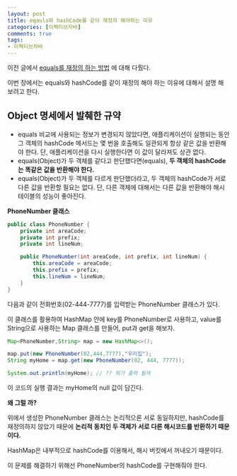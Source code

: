 ```yaml
---
layout: post
title: eqauls와 hashCode를 같이 재정의 해야하는 이유
categories: [이펙티브자바]
comments: true 
tags:
- 이펙티브자바
---
```


이전 글에서 [equals를 재정의 하는 방법](https://donghyeon.dev/%EC%9D%B4%ED%8E%99%ED%8B%B0%EB%B8%8C%EC%9E%90%EB%B0%94/2021/01/04/eqauls%EB%A5%BC-%EC%9E%AC%EC%A0%95%EC%9D%98-%ED%95%98%EB%8A%94-%EB%B0%A9%EB%B2%95/) 에 대해 다뤘다.

이번 장에서는 equals와 hashCode를 같이 재정의 해야 하는 이유에 대해서 설명 해 보려고 한다.

## Object 명세에서 발췌한 규약

- equals 비교에 사용되는 정보가 변경되지 않았다면, 애플리케이션이 실행되는 동안 그 객체의 hashCode 메서드는 몇 번을 호출해도 일관되게 항상 같은 값을 반환해야 한다. 단, 애플리케이션을 다시 실행한다면 이 값이 달라져도 상관 없다.
- equals(Object)가 두 객체를 같다고 판단했다면(equals), **두 객체의 hashCode는 똑같은 값을 반환해야 한다.**
- equals(Object)가 두 객체를 다르게 판단했더라고, 두 객체의 hashCode가 서로 다른 값을 반환할 필요는 없다. 단, 다른 객체에 대해서는 다른 값을 반환해야 해시테이블의 성능이 좋아진다.



**PhoneNumber 클래스**

```java
public class PhoneNumber {
    private int areaCode;
    private int prefix;
    private int lineNum;

    public PhoneNumber(int areaCode, int prefix, int lineNum) {
        this.areaCode = areaCode;
        this.prefix = prefix;
        this.lineNum = lineNum;
    }
}
```

다음과 같이 전화번호(02-444-7777)를 입력받는 PhoneNumber 클래스가 있다.

이 클래스를 활용하여 HashMap 안에 key를 PhoneNumber로 사용하고, value를 String으로 사용하는 Map 클래스를 만들어, put과 get을 해보자.

```java
Map<PhoneNumber,String> map = new HashMap<>();

map.put(new PhoneNumber(02,444,7777),"우리집");
String myHome = map.get(new PhoneNumber(02, 444, 7777));

System.out.println(myHome); // ?? 뭐가 출력 될까
```

이 코드의 실행 결과는 myHome의 null 값이 담긴다.

**왜 그럴 까?**

위에서 생성한 PhoneNumber 클래스는 논리적으론 서로 동일하지만, hashCode를 재정의하지 않았기 때문에 **논리적 동치인 두 객체가 서로 다른 해시코드를 반환하기 때문이다.**

HashMap은 내부적으로 hashCode를 이용해서, 해시 버킷에서 꺼내오기 때문이다.

이 문제를 해결하기 위해선 PhoneNumber의 hashCode를 구현해줘야 한다.



```

```

